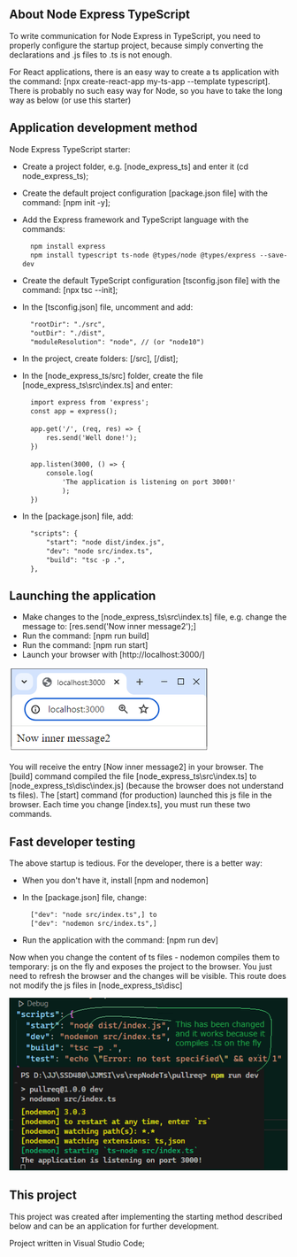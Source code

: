 ## About Node Express TypeScript

To write communication for Node Express in TypeScript, you need to properly configure 
the startup project, because simply converting the declarations and .js files to .ts is not enough.

For React applications, there is an easy way to create a ts application with the command: 
[npx create-react-app my-ts-app --template typescript].
There is probably no such easy way for Node, so you have to take the long way as below (or use this starter)

## Application development method

Node Express TypeScript starter:
- Create a project folder, e.g. [node_express_ts] and enter it (cd node_express_ts);
- Create the default project configuration [package.json file] with the command: [npm init -y];
- Add the Express framework and TypeScript language with the commands:

        npm install express 
        npm install typescript ts-node @types/node @types/express --save-dev

- Create the default TypeScript configuration [tsconfig.json file] with the command: [npx tsc --init];
- In the [tsconfig.json] file, uncomment and add:
        
        "rootDir": "./src",
        "outDir": "./dist",
        "moduleResolution": "node", // (or "node10")
- In the project, create folders: [/src], [/dist];
- In the [node_express_ts/src] folder, create the file [node_express_ts\src\index.ts] and enter:

        import express from 'express';
        const app = express();

        app.get('/', (req, res) => {
            res.send('Well done!');
        })

        app.listen(3000, () => {
            console.log(
                'The application is listening on port 3000!'
                );
        })

- In the [package.json] file, add:

        "scripts": {
            "start": "node dist/index.js",
            "dev": "node src/index.ts",
            "build": "tsc -p .",
        },


## Launching the application

- Make changes to the [node_express_ts\src\index.ts] file, e.g. change the message to: [res.send('Now inner message2');]
- Run the command: [npm run build]
- Run the command: [npm run start]
- Launch your browser with [http://localhost:3000/]

![](jpg/Node_ts1.png)

You will receive the entry [Now inner message2] in your browser. The [build] command compiled the file [node_express_ts\src\index.ts] to [node_express_ts\disc\index.js] (because the browser does not understand ts files). The [start] command (for production) launched this js file in the browser.
Each time you change [index.ts], you must run these two commands.

## Fast developer testing

The above startup is tedious. For the developer, there is a better way:
- When you don't have it, install [npm and nodemon]
- In the [package.json] file, change:
        
        ["dev": "node src/index.ts",] to 
        ["dev": "nodemon src/index.ts",]

- Run the application with the command: [npm run dev]

Now when you change the content of ts files - nodemon compiles them to temporary: js on the fly and exposes the project to the browser. You just need to refresh the browser and the changes will be visible. This route does not modify the js files in [node_express_ts\disc\]

![](jpg/Node_ts3.png)

## This project

This project was created after implementing the starting method described below and can be an application for further development.

Project written in Visual Studio Code;
